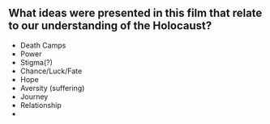 ## What ideas were presented in this film that relate to our understanding of the Holocaust?

- Death Camps
- Power
- Stigma(?)
- Chance/Luck/Fate
- Hope
- Aversity (suffering)
- Journey
- Relationship
- 